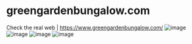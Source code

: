 # greengardenbungalow.com
Check the real web | https://www.greengardenbungalow.com/
![image](https://github.com/user-attachments/assets/ad6e15dc-794a-489f-a9c6-d534555fd3dc)
![image](https://github.com/user-attachments/assets/a8e7a5dc-34ae-4aff-8032-3db728a63c7d)
![image](https://github.com/user-attachments/assets/00ce3573-d6f0-4140-bbf1-a74fa370b2a0)
![image](https://github.com/user-attachments/assets/01ede958-b956-4c53-90da-cdebe7e7aadf)


